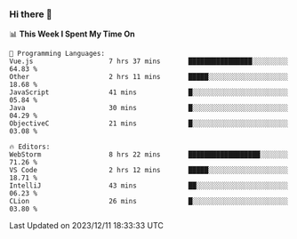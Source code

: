 ### Hi there 👋

<!--
**asdf12303116/asdf12303116** is a ✨ _special_ ✨ repository because its `README.md` (this file) appears on your GitHub profile.

Here are some ideas to get you started:

- 🔭 I’m currently working on ...
- 🌱 I’m currently learning ...
- 👯 I’m looking to collaborate on ...
- 🤔 I’m looking for help with ...
- 💬 Ask me about ...
- 📫 How to reach me: ...
- 😄 Pronouns: ...
- ⚡ Fun fact: ...
-->

<!--START_SECTION:waka-->
📊 **This Week I Spent My Time On** 

```text
💬 Programming Languages: 
Vue.js                   7 hrs 37 mins       ████████████████░░░░░░░░░   64.83 % 
Other                    2 hrs 11 mins       █████░░░░░░░░░░░░░░░░░░░░   18.68 % 
JavaScript               41 mins             █░░░░░░░░░░░░░░░░░░░░░░░░   05.84 % 
Java                     30 mins             █░░░░░░░░░░░░░░░░░░░░░░░░   04.29 % 
ObjectiveC               21 mins             █░░░░░░░░░░░░░░░░░░░░░░░░   03.08 % 

🔥 Editors: 
WebStorm                 8 hrs 22 mins       ██████████████████░░░░░░░   71.26 % 
VS Code                  2 hrs 12 mins       █████░░░░░░░░░░░░░░░░░░░░   18.71 % 
IntelliJ                 43 mins             ██░░░░░░░░░░░░░░░░░░░░░░░   06.23 % 
CLion                    26 mins             █░░░░░░░░░░░░░░░░░░░░░░░░   03.80 % 
```


 Last Updated on 2023/12/11 18:33:33 UTC
<!--END_SECTION:waka-->
